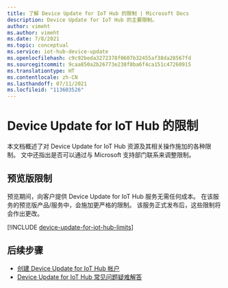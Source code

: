 ```yaml
---
title: 了解 Device Update for IoT Hub 的限制 | Microsoft Docs
description: Device Update for IoT Hub 的主要限制。
author: vimeht
ms.author: vimeht
ms.date: 7/8/2021
ms.topic: conceptual
ms.service: iot-hub-device-update
ms.openlocfilehash: c9c92beda3272378f0607b32455af38da28567fd
ms.sourcegitcommit: 9caa850a2b26773e238f8ba6f4ca151c47260915
ms.translationtype: HT
ms.contentlocale: zh-CN
ms.lasthandoff: 07/11/2021
ms.locfileid: "113603526"
---
```

# <a name="device-update-for-iot-hub-limits"></a>Device Update for IoT Hub 的限制

本文档概述了对 Device Update for IoT Hub 资源及其相关操作施加的各种限制。 文中还指出是否可以通过与 Microsoft 支持部门联系来调整限制。 

## <a name="preview-limits"></a>预览版限制

预览期间，向客户提供 Device Update for IoT Hub 服务无需任何成本。 在该服务的预览版产品/服务中，会施加更严格的限制。 该服务正式发布后，这些限制将会作出更改。 

[!INCLUDE [device-update-for-iot-hub-limits](../../includes/device-update-for-iot-hub-limits.md)]

## <a name="next-steps"></a>后续步骤
 
- [创建 Device Update for IoT Hub 帐户](create-device-update-account.md)
- [Device Update for IoT Hub 常见问题疑难解答](troubleshoot-device-update.md)
